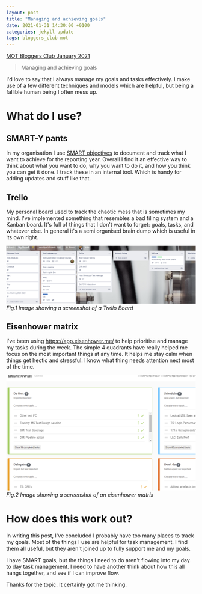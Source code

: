 ```yaml
---
layout: post
title: "Managing and achieving goals"
date: 2021-01-31 14:30:00 +0100
categories: jekyll update
tags: bloggers_club mot
---
```

[MOT Bloggers Club January 2021](https://club.ministryoftesting.com/t/bloggers-club-january-2021/46060)
>  Managing and achieving goals

I'd love to say that I always manage my goals and tasks effectively. I make use of a few different techniques and models which are helpful, but being a fallible human being I often mess up.
 
# What do I use?
 
## SMART-Y pants
In my organisation I use [SMART objectives](https://www.mindtools.com/pages/article/smart-goals.htm) to document and track what I want to achieve for the reporting year. Overall I find it an effective way to think about what you want to do, why you want to do it, and how you think you can get it done. I track these in an internal tool. Which is handy for adding updates and stuff like that.
 
## Trello
My personal board used to track the chaotic mess that is sometimes my mind. I've implemented something that resembles a bad filing system and a Kanban board. It's full of things that I don't want to forget: goals, tasks, and whatever else. In general it's a semi organised brain dump which is useful in its own right.

![My Trello madness](/images/2021-01-31-trello.PNG)
*Fig.1 Image showing a screenshot of a Trello Board*
 
## Eisenhower matrix
I've been using https://app.eisenhower.me/ to help prioritise and manage my tasks during the week. The simple 4 quadrants have really helped me focus on the most important things at any time. It helps me stay calm when things get hectic and stressful. I know what thing needs attention next most of the time.
 
![My Eisenhower matrix](/images/2021-01-31-eisenhower.PNG)
*Fig.2 Image showing a screenshot of an eisenhower matrix*
 
# How does this work out?
In writing this post, I've concluded I probably have too many places to track my goals. Most of the things I use are helpful for task management. I find them all useful, but they aren't joined up to fully support me and my goals.

I have SMART goals, but the things I need to do aren't flowing into my day to day task management. I need to have another think about how this all hangs together, and see if I can improve flow.

Thanks for the topic. It certainly got me thinking.